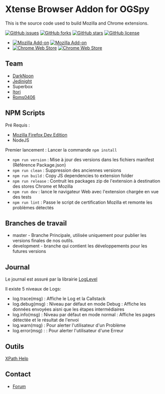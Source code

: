 # Xtense Browser Addon for OGSpy

This is the source code used to build Mozilla and Chrome extensions.

[![GitHub issues](https://img.shields.io/github/issues/OGSteam/tool-xtense-web-extension.svg?style=flat-square)](https://github.com/OGSteam/tool-xtense-web-extension/issues)
[![GitHub forks](https://img.shields.io/github/forks/OGSteam/tool-xtense-web-extension.svg?style=flat-square)](https://github.com/OGSteam/tool-xtense-web-extension/network)
[![GitHub stars](https://img.shields.io/github/stars/OGSteam/tool-xtense-web-extension.svg?style=flat-square)](https://github.com/OGSteam/tool-xtense-web-extension/stargazers)
[![GitHub license](https://img.shields.io/badge/license-GPLv2-blue.svg?style=flat-square)](https://raw.githubusercontent.com/OGSteam/tool-xtense-web-extension/master/LICENSE)

* [![Mozilla Add-on](https://img.shields.io/amo/v/xtense-we.svg?style=flat-square)](https://addons.mozilla.org/fr/firefox/addon/xtense-we) [![Mozilla Add-on](https://img.shields.io/amo/d/xtense-we.svg?style=flat-square)](https://addons.mozilla.org/fr/firefox/addon/xtense-we)
* [![Chrome Web Store](https://img.shields.io/chrome-web-store/v/mkcgnadlbcakpmmmdfijdekknodapcgl.svg?style=flat-square)](https://chrome.google.com/webstore/detail/xtense-gm/mkcgnadlbcakpmmmdfijdekknodapcgl) [![Chrome Web Store](https://img.shields.io/chrome-web-store/d/mkcgnadlbcakpmmmdfijdekknodapcgl.svg?style=flat-square)](https://chrome.google.com/webstore/detail/xtense-gm/mkcgnadlbcakpmmmdfijdekknodapcgl)

## Team

* [DarkNoon](https://github.com/darknoon29)
* [Jedinight](https://github.com/jedi-night)
* Superbox
* [Itori](https://github.com/Itori)
* [Roms0406](https://github.com/Roms0406)

## NPM Scripts

Pré Requis :

* [Mozilla Firefox Dev Edition](https://www.mozilla.org/fr/firefox/channel/desktop/)
* NodeJS

Premier lancement : Lancer la commande ``npm install``

* ``npm run version`` : Mise à jour des versions dans les fichiers manifest (Référence Package.json)
* ``npm run clean`` : Suppression des anciennes versions
* ``npm run build`` : Copy JS dependencies to extension folder
* ``npm run release`` : Contruit les packages zip de l'extension à destination des stores Chrome et Mozilla
* ``npm run dev`` : lance le navigateur Web avec l'extension chargée en vue des tests
* ``npm run lint`` : Passe le script de certification Mozilla et remonte les problèmes détectés

## Branches de travail

* master - Branche Principale, utilisée uniquement pour publier les versions finales de nos outils.
* development - branche qui contient les développements pour les futures versions

## Journal

Le journal est assuré par la librairie [LogLevel](https://github.com/pimterry/loglevel)

Il existe 5 niveaux de Logs:

* log.trace(msg) : Affiche le Log et la Callstack
* log.debug(msg) : Niveau par défaut en mode Debug : Affiche les données envoyées aisni que les étapes intermédiaires
* log.info(msg) : Niveau par défaut en mode normal : Affiche les pages détectée et le résultat de l'envoi
* log.warn(msg) : Pour alerter l'utilisateur d'un Problème
* log.error(msg) : : Pour alerter l'utilisateur d'une Erreur

## Outils

[XPath Help](https://devhints.io/xpath)

## Contact

* [Forum](https://forum.ogsteam.eu)
